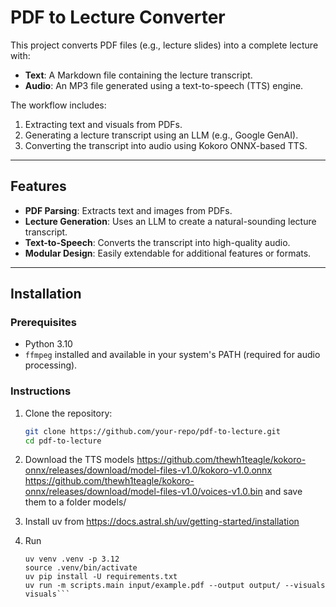 # PDF to Lecture Converter

This project converts PDF files (e.g., lecture slides) into a complete lecture with:
- **Text**: A Markdown file containing the lecture transcript.
- **Audio**: An MP3 file generated using a text-to-speech (TTS) engine.

The workflow includes:
1. Extracting text and visuals from PDFs.
2. Generating a lecture transcript using an LLM (e.g., Google GenAI).
3. Converting the transcript into audio using Kokoro ONNX-based TTS.

---

## Features

- **PDF Parsing**: Extracts text and images from PDFs.
- **Lecture Generation**: Uses an LLM to create a natural-sounding lecture transcript.
- **Text-to-Speech**: Converts the transcript into high-quality audio.
- **Modular Design**: Easily extendable for additional features or formats.

---

## Installation

### Prerequisites
- Python 3.10 
- `ffmpeg` installed and available in your system's PATH (required for audio processing).

### Instructions
1. Clone the repository:
   ```bash
   git clone https://github.com/your-repo/pdf-to-lecture.git
   cd pdf-to-lecture

2. Download the TTS models
    https://github.com/thewh1teagle/kokoro-onnx/releases/download/model-files-v1.0/kokoro-v1.0.onnx
    https://github.com/thewh1teagle/kokoro-onnx/releases/download/model-files-v1.0/voices-v1.0.bin
   and save them to a folder models/

3. Install uv from https://docs.astral.sh/uv/getting-started/installation

4. Run
   ```
   uv venv .venv -p 3.12
   source .venv/bin/activate
   uv pip install -U requirements.txt
   uv run -m scripts.main input/example.pdf --output output/ --visuals visuals```